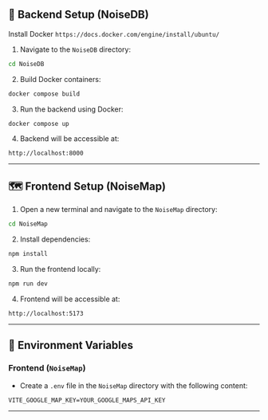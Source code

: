 
## 📡 Backend Setup (NoiseDB)

Install Docker 
`https://docs.docker.com/engine/install/ubuntu/`

1. Navigate to the `NoiseDB` directory:

```bash
cd NoiseDB
```

2. Build Docker containers:

```bash
docker compose build
```

3. Run the backend using Docker:

```bash
docker compose up
```

4. Backend will be accessible at:

```
http://localhost:8000
```

---

## 🗺️ Frontend Setup (NoiseMap)

1. Open a new terminal and navigate to the `NoiseMap` directory:

```bash
cd NoiseMap
```

2. Install dependencies:

```bash
npm install
```

3. Run the frontend locally:

```bash
npm run dev
```

4. Frontend will be accessible at:

```
http://localhost:5173
```

---

## 🎨 Environment Variables

### Frontend (`NoiseMap`)

- Create a `.env` file in the `NoiseMap` directory with the following content:

```
VITE_GOOGLE_MAP_KEY=YOUR_GOOGLE_MAPS_API_KEY
```

---
